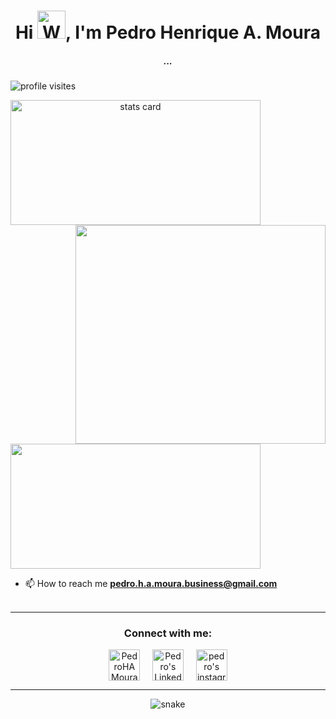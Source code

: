 <h1 align="center">Hi <img src="https://raw.githubusercontent.com/nixin72/nixin72/master/wave.gif" 
         alt="Waving hand animated gif"
         height="45"
         width="45" />, I'm Pedro Henrique A. Moura</h1>
<h5 align="center">
...
</h5>
<p align="left"> <img src="https://komarev.com/ghpvc/?username=pedrohamoura-git&label=Profile%20views&color=FD418D&style=flat" alt="profile visites" /> </p>
<p>
<a align= "center" href="https://github.com/pedrohamoura-git">
<img alt= "stats card" height="200px" width="400" src="https://github-readme-streak-stats.herokuapp.com/?user=pedrohamoura-git&theme=radical">
<img align="right" height="350" width="400" src="https://cdn.dribbble.com/users/2238041/screenshots/4763918/working.gif" /> </a>
</p>
<img height="200px" width="400" src="https://github-readme-stats.vercel.app/api?username=pedrohamoura-git&count_private=true&theme=radical&show_icons=true" />

<!-- <p align="left"> <a href="https://twitter.com/pedrohamour4" target="blank"><img src="https://img.shields.io/twitter/follow/PedroHAMoura?logo=twitter&color=FD418D&style=for-the-badge" alt="PedroHAMoura" /></a> </p> -->

- 📫 How to reach me **pedro.h.a.moura.business@gmail.com**
<br><br>
<hr>

<h3 align="center">Connect with me:</h3>
<p align="center">
<a href="https://twitter.com/PedroHAMoura" target="blank"><img align="center" src="https://img.icons8.com/cute-clipart/64/000000/twitter.png" alt="PedroHAMoura" height="50" width="50" /></a> &nbsp;&nbsp;&nbsp;
<a href="https://www.linkedin.com/in/pedro-h-a-moura/" target="blank"><img align="center" src="https://img.icons8.com/cute-clipart/64/000000/linkedin.png" alt="Pedro's Linkedin" height="50" width="50" /></a>&nbsp;&nbsp;&nbsp;&nbsp;
<a href="https://instagram.com/pedro.h.a.moura" target="blank"><img align="center" src="https://img.icons8.com/cute-clipart/64/000000/instagram-new.png" alt="pedro's instagram" height="50" width="50" /></a>
</p>

<hr>

<p align="center">
  <img src="https://github.com/ishikkkkaaaa/ishikkkkaaaa/raw/output/github-contribution-grid-snake.svg" alt="snake"></center>
</p>

